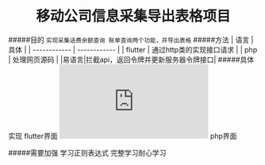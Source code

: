 # <center>移动公司信息采集导出表格项目</center>
#####目的
`实现采集话费余额查询	账单查询两个功能，并导出表格`
#####方法
| 语言  | 具体  |
| ------------ | ------------ |
|  flutter | 通过http类的实现接口请求 |
|  php | 处理网页源码  |
|易语言|拦截api，返回令牌并更新服务器令牌接口|
#####具体实现
flutter界面
![](http://42.192.3.15:66/server/index.php?s=/api/attachment/visitFile&sign=922d4c78f2edab74b7c0313f38992911)
php界面

#####需要加强
学习正则表达式 完整学习耐心学习
